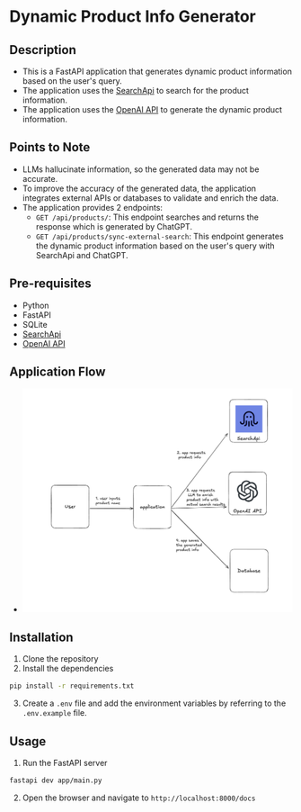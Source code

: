 # Dynamic Product Info Generator

## Description
- This is a FastAPI application that generates dynamic product information based on the user's query.
- The application uses the [SearchApi](https://www.searchapi.io/) to search for the product information.
- The application uses the [OpenAI API](https://platform.openai.com/docs/overview) to generate the dynamic product information.

## Points to Note
- LLMs hallucinate information, so the generated data may not be accurate.
- To improve the accuracy of the generated data, the application integrates external APIs or databases to validate and enrich the data.
- The application provides 2 endpoints:
  - `GET /api/products/`: This endpoint searches and returns the response which is generated by ChatGPT.
  - `GET /api/products/sync-external-search`: This endpoint generates the dynamic product information based on the user's query with SearchApi and ChatGPT.

## Pre-requisites
- Python
- FastAPI
- SQLite
- [SearchApi](https://www.searchapi.io/)
- [OpenAI API](https://platform.openai.com/docs/overview)

## Application Flow
- ![alt text](docs/app_overview.png)

## Installation
1. Clone the repository
2. Install the dependencies
```bash
pip install -r requirements.txt
```
3. Create a `.env` file and add the environment variables by referring to the `.env.example` file.

## Usage
1. Run the FastAPI server
```bash
fastapi dev app/main.py
```
2. Open the browser and navigate to `http://localhost:8000/docs`
